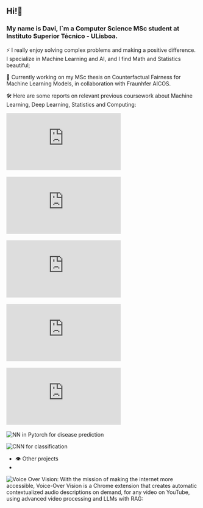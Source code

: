 ## Hi!👋
### My name is Davi, I`m a Computer Science MSc student at Instituto Superior Técnico - ULisboa.

⚡ I really enjoy solving complex problems and making a positive difference. I specialize in Machine Learning and AI, and I find Math and Statistics beautiful;

🔭 Currently working on my MSc thesis on Counterfactual Fairness for Machine Learning Models, in collaboration with Fraunhfer AICOS.

🛠️ Here are some reports on relevant previous coursework about Machine Learning, Deep Learning, Statistics and Computing:

![Multi-Agent Systems Predator-Prey Game](https://github.com/DaviGiordano/predator-prey-multi-agent/blob/main/Final%20Report%20-%20Analyzing%20Predator%20Strategies%20in%20a%20Predator-Prey%20Game.pdf)

![Cloud Computing with Java](https://github.com/Cloud-VFX/Cloud-VFX/blob/master/Implemented%20Systems%20and%20Experiments%20-%20Cloud-VFX.pdf)

![Bayesian Regression to predict infection](https://github.com/DaviGiordano/modeling-risk-infection/blob/main/Computational_Statistics_Report_Davi_Lenka.pdf)

![Deep Learning coursework 1](https://github.com/DaviGiordano/deep-learning-practice-1/blob/main/homework1/Deep_Learning_Homework_1_Report.pdf)

![Deep Learning coursework 2](https://github.com/DaviGiordano/deep-learning-practice-1/blob/main/homework2/DL_Homework_2_Report_Davi_Vicente.pdf)

![NN in Pytorch for disease prediction](https://github.com/DaviGiordano/Disease-Prediction-With-NN/blob/main/p1.ipynb)

![CNN for classification](https://github.com/DaviGiordano/CNN-Classifying-Grains-of-Rice/blob/main/class_alinha.ipynb)

- 👁️ Other projects
- 
![Voice Over Vision](https://github.com/voice-over-vision): With the mission of making the internet more accessible, Voice-Over Vision is a Chrome extension that creates automatic contextualized audio descriptions on demand, for any video on YouTube, using advanced video processing and LLMs with RAG:



